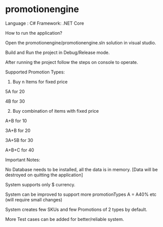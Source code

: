 # promotionengine

Language : C#
Framework: .NET Core

How to run the application?

Open the promotionengine/promotionengine.sln solution in visual studio.

Build and Run the project in Debug/Release mode.

After running the project follow the steps on console to operate.


Supported Promotion Types:

1. Buy n Items for fixed price

5A for 20

4B for 30

2. Buy combination of items with fixed price

A+B for 10

3A+B for 20

3A+5B for 30

A+B+C for 40



Important Notes:

No Database needs to be installed, all the data is in memory. [Data will be destroyed on quitting the application]

System supports only $ currency.

System can be improved to support more promotionTypes A = A40% etc (will require small changes)

System creates few SKUs and few Promotions of 2 types by default.

More Test cases can be added for better/reliable system.

